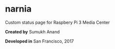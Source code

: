 # narnia

Custom status page for Raspbery Pi 3 Media Center

<b>Created by</b> Sumukh Anand

<b>Developed in</b> San Francisco, 2017
